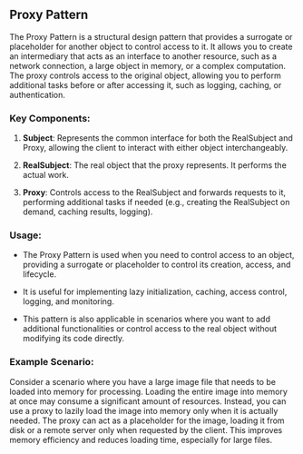 ## Proxy Pattern

The Proxy Pattern is a structural design pattern that provides a surrogate or placeholder for another object to control access to it. It allows you to create an intermediary that acts as an interface to another resource, such as a network connection, a large object in memory, or a complex computation. The proxy controls access to the original object, allowing you to perform additional tasks before or after accessing it, such as logging, caching, or authentication.

### Key Components:

1. **Subject**: Represents the common interface for both the RealSubject and Proxy, allowing the client to interact with either object interchangeably.

2. **RealSubject**: The real object that the proxy represents. It performs the actual work.

3. **Proxy**: Controls access to the RealSubject and forwards requests to it, performing additional tasks if needed (e.g., creating the RealSubject on demand, caching results, logging).

### Usage:

- The Proxy Pattern is used when you need to control access to an object, providing a surrogate or placeholder to control its creation, access, and lifecycle.

- It is useful for implementing lazy initialization, caching, access control, logging, and monitoring.

- This pattern is also applicable in scenarios where you want to add additional functionalities or control access to the real object without modifying its code directly.

### Example Scenario:

Consider a scenario where you have a large image file that needs to be loaded into memory for processing. Loading the entire image into memory at once may consume a significant amount of resources. Instead, you can use a proxy to lazily load the image into memory only when it is actually needed. The proxy can act as a placeholder for the image, loading it from disk or a remote server only when requested by the client. This improves memory efficiency and reduces loading time, especially for large files.
